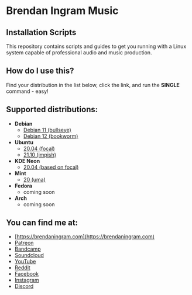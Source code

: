 # Brendan Ingram Music

## Installation Scripts

This repository contains scripts and guides to get you running with a Linux system capable of professional audio and music production.

## How do I use this?

Find your distribution in the list below, click the link, and run the **SINGLE** command - easy!

## Supported distributions:

- **Debian**
  - [Debian 11 (bullseye)](debian-bullseye-install-audio.sh)
  - [Debian 12 (bookworm)](debian-bookworm-install-audio.sh)
- **Ubuntu**
  - [20.04 (focal)](ubuntu-focal-install-audio.sh)
  - [21.10 (impish)](ubuntu-impish-install-audio.sh)
- **KDE Neon**
  - [20.04 (based on focal)](neon-focal-install-audio.sh)
- **Mint**
  - [20 (uma)](mint-uma-install-audio.sh)
- **Fedora**
  - coming soon
- **Arch**
  - coming soon

## You can find me at:
- [https://brendaningram.com](https://brendaningram.com)
- [Patreon](https://www.patreon.com/brendaningram)
- [Bandcamp](https://brendaningram.bandcamp.com)
- [Soundcloud](https://soundcloud.com/brendaningrammusic)
- [YouTube](https://www.youtube.com/channel/UCypNYnOtbvtSXEsDWqAEcdA)
- [Reddit](https://www.reddit.com/user/brendaningram)
- [Facebook]()
- [Instagram](https://www.instagram.com/brendaningrammusic)
- [Discord]()
